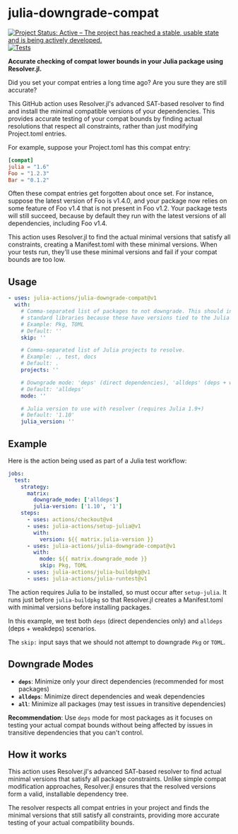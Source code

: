 # julia-downgrade-compat

[![Project Status: Active – The project has reached a stable, usable state and is being actively developed.](https://www.repostatus.org/badges/latest/active.svg)](https://www.repostatus.org/#active)
[![Tests](https://github.com/julia-actions/julia-downgrade-compat/actions/workflows/tests.yml/badge.svg)](https://github.com/julia-actions/julia-downgrade-compat/actions/workflows/tests.yml)

**Accurate checking of compat lower bounds in your Julia package using Resolver.jl.**

Did you set your compat entries a long time ago? Are you sure they are still accurate?

This GitHub action uses Resolver.jl's advanced SAT-based resolver to find and install the minimal
compatible versions of your dependencies. This provides accurate testing of your compat bounds
by finding actual resolutions that respect all constraints, rather than just modifying Project.toml entries.

For example, suppose your Project.toml has this compat entry:
```toml
[compat]
julia = "1.6"
Foo = "1.2.3"
Bar = "0.1.2"
```

Often these compat entries get forgotten about once set. For instance, suppose the latest
version of Foo is v1.4.0, and your package now relies on some feature of Foo v1.4 that is
not present in Foo v1.2. Your package tests will still succeed, because by default they run
with the latest versions of all dependencies, including Foo v1.4.

This action uses Resolver.jl to find the actual minimal versions that satisfy all constraints,
creating a Manifest.toml with these minimal versions. When your tests run, they'll use these
minimal versions and fail if your compat bounds are too low.

## Usage

```yaml
- uses: julia-actions/julia-downgrade-compat@v1
  with:
    # Comma-separated list of packages to not downgrade. This should include any
    # standard libraries because these have versions tied to the Julia version.
    # Example: Pkg, TOML
    # Default: ''
    skip: ''

    # Comma-separated list of Julia projects to resolve.
    # Example: ., test, docs
    # Default: .
    projects: ''

    # Downgrade mode: 'deps' (direct dependencies), 'alldeps' (deps + weakdeps), 'all' (all packages)
    # Default: 'alldeps'
    mode: ''

    # Julia version to use with resolver (requires Julia 1.9+)
    # Default: '1.10'
    julia_version: ''
```

## Example

Here is the action being used as part of a Julia test workflow:

```yaml
jobs:
  test:
    strategy:
      matrix:
        downgrade_mode: ['alldeps']
        julia-version: ['1.10', '1']
    steps:
      - uses: actions/checkout@v4
      - uses: julia-actions/setup-julia@v1
        with:
          version: ${{ matrix.julia-version }}
      - uses: julia-actions/julia-downgrade-compat@v1
        with:
          mode: ${{ matrix.downgrade_mode }}
          skip: Pkg, TOML
      - uses: julia-actions/julia-buildpkg@v1
      - uses: julia-actions/julia-runtest@v1
```

The action requires Julia to be installed, so must occur after `setup-julia`. It runs just
before `julia-buildpkg` so that Resolver.jl creates a Manifest.toml with minimal versions before installing packages.

In this example, we test both `deps` (direct dependencies only) and `alldeps` (deps + weakdeps) scenarios. 

The `skip:` input says that we should not attempt to downgrade `Pkg` or `TOML`.

## Downgrade Modes

- **`deps`**: Minimize only your direct dependencies (recommended for most packages)
- **`alldeps`**: Minimize direct dependencies and weak dependencies 
- **`all`**: Minimize all packages (may test issues in transitive dependencies)

**Recommendation**: Use `deps` mode for most packages as it focuses on testing your actual compat bounds without being affected by issues in transitive dependencies that you can't control.

## How it works

This action uses Resolver.jl's advanced SAT-based resolver to find actual minimal versions that satisfy all package constraints. Unlike simple compat modification approaches, Resolver.jl ensures that the resolved versions form a valid, installable dependency tree.

The resolver respects all compat entries in your project and finds the minimal versions that still satisfy all constraints, providing more accurate testing of your actual compatibility bounds.
